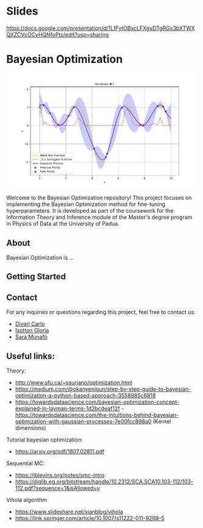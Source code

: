 
# Slides
https://docs.google.com/presentation/d/1LfFytOBxcLFXgyDTgRGx3bXTWXQXZCVcOCvHQNfoPts/edit?usp=sharing

# Bayesian Optimization 

![Example GIF](https://github.com/Sara-Munafo/Bayesian-Opt-Information-theory/blob/main/simple_optimization_ei.gif)

Welcome to the Bayesian Optimization repository! This project focuses on implementing the Bayesian Optimization method for fine-tuning hyperparameters. It is developed as part of the coursework for the Information Theory and Inference module of the Master's degree program in Physics of Data at the University of Padua.

## About

Bayesian Optimization is ...


## Getting Started


## Contact

For any inquiries or questions regarding this project, feel free to contact us:
- [Divari Carlo](mailto:carlo.divari@studenti.unipd.it)
- [Isotton Gloria](mailto:gloria.isotton@studenti.unipd.it)
- [Sara Munafò](mailto:sara.munafo@studenti.unipd.it)


 ## Useful links:
Theory:
- http://www.sfu.ca/~ssurjano/optimization.html
- https://medium.com/@okanyenigun/step-by-step-guide-to-bayesian-optimization-a-python-based-approach-3558985c6818
- https://towardsdatascience.com/bayesian-optimization-concept-explained-in-layman-terms-1d2bcdeaf12f
-https://towardsdatascience.com/the-intuitions-behind-bayesian-optimization-with-gaussian-processes-7e00fcc898a0 (Kernel dimensions)

Tutorial bayesian optimization:
- https://arxiv.org/pdf/1807.02811.pdf

Sequential MC:
- https://jblevins.org/notes/smc-intro
- https://diglib.eg.org/bitstream/handle/10.2312/SCA.SCA10.103-112/103-112.pdf?sequence=1&isAllowed=y

Vihola algorithm
- https://www.slideshare.net/xianblog/vihola
- https://link.springer.com/article/10.1007/s11222-011-9269-5
